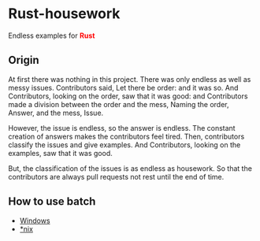 <style>
  span {
    color: #FF0000;
    font-weight: bold;
  }
</style>
# Rust-housework
Endless examples for <span>Rust</span>

## Origin
At first there was nothing in this project. There was only endless as well as messy issues. Contributors said, Let there be order: and it was so. And Contributors, looking on the order, saw that it was good: and Contributors made a division between the order and the mess, Naming the order, Answer, and the mess, Issue.

However, the issue is endless, so the answer is endless. The constant creation of answers makes the contributors feel tired. Then, contributors classify the issues and give examples. And Contributors, looking on the examples, saw that it was good.

But, the classification of the issues is as endless as housework. So that the contributors are always pull requests not rest until the end of time.

## How to use batch
- [Windows](https://github.com/3442853561/rust-housework/blob/master/batch/update.bat)  
- [*nix](https://github.com/3442853561/rust-housework/blob/master/batch/update.sh)  
